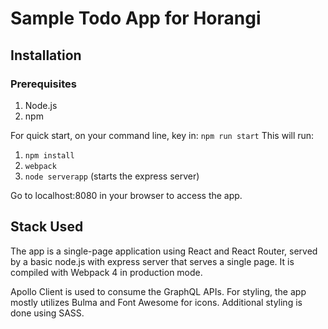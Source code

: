 
# Sample Todo App for Horangi
## Installation

### Prerequisites
1. Node.js
2. npm

For quick start, on your command line, key in:
`npm run start`
This will run:
1. `npm install`
2. `webpack`
3. `node serverapp` (starts the express server)

Go to localhost:8080 in your browser to access the app.

## Stack Used
The app is a single-page application using React and React Router, served by a basic node.js with express server that serves a single page. It is compiled with Webpack 4 in production mode.

Apollo Client is used to consume the GraphQL APIs.
For styling, the app mostly utilizes Bulma and Font Awesome for icons. Additional styling is done using SASS.
